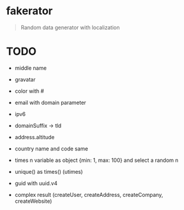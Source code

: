 # fakerator
> Random data generator with localization

# TODO
- middle name
- gravatar
- color with #
- email with domain parameter
- ipv6
- domainSuffix -> tld
- address.altitude
- country name and code same
- times n variable as object {min: 1, max: 100} and select a random n
- unique() as times() (utimes)
- guid with uuid.v4

- complex result (createUser, createAddress, createCompany, createWebsite)